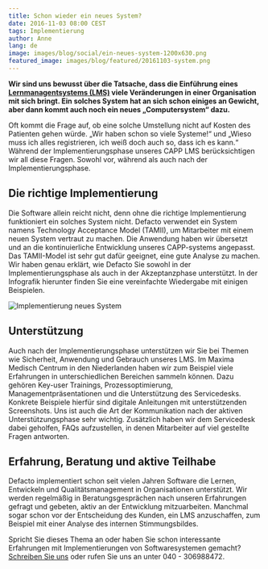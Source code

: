 ```yaml
---
title: Schon wieder ein neues System?
date: 2016-11-03 08:00 CEST
tags: Implementierung
author: Anne
lang: de
image: images/blog/social/ein-neues-system-1200x630.png
featured_image: images/blog/featured/20161103-system.png
---
```


__Wir sind uns bewusst über die Tatsache, dass die Einführung eines [Lernmanagentsystems (LMS)](/capp-bilden/) viele Veränderungen in einer Organisation mit sich bringt. Ein solches System hat an sich schon einiges an Gewicht, aber dann kommt auch noch ein neues „Computersystem“ dazu.__

Oft kommt die Frage auf, ob eine solche Umstellung nicht auf Kosten des Patienten gehen würde. „Wir haben schon so viele Systeme!“ und „Wieso muss ich alles registrieren, ich weiß doch auch so, dass ich es kann.“ Während der Implementierungsphase unseres CAPP LMS berücksichtigen wir all diese Fragen. Sowohl vor, während als auch nach der Implementierungsphase.

## Die richtige Implementierung

Die Software allein reicht nicht, denn ohne die richtige Implementierung funktioniert ein solches System nicht. Defacto verwendet ein System namens Technology Acceptance Model (TAMII), um Mitarbeiter mit einem neuen System vertraut zu machen. Die Anwendung haben wir übersetzt und an die kontinuierliche Entwicklung unseres CAPP-systems angepasst. Das TAMII-Model ist sehr gut dafür geeignet, eine gute Analyse zu machen. Wir haben genau erklärt, wie Defacto Sie sowohl in der Implementierungsphase als auch in der Akzeptanzphase unterstützt. In der Infografik hierunter finden Sie eine vereinfachte Wiedergabe mit einigen Beispielen.

![Implementierung neues System](/images/blog/de/implementierung-neues-system.png)

## Unterstützung

Auch nach der Implementierungsphase unterstützen wir Sie bei Themen wie Sicherheit, Anwendung und Gebrauch unseres LMS. Im Maxima Medisch Centrum in den Niederlanden haben wir zum Beispiel viele Erfahrungen in unterschiedlichen Bereichen sammeln können. Dazu gehören Key-user Trainings, Prozessoptimierung, Managementpräsentationen und die Unterstützung des Servicedesks. Konkrete Beispiele hierfür sind digitale Anleitungen mit unterstützenden Screenshots. Uns ist auch die Art der Kommunikation nach der aktiven Unterstützungsphase sehr wichtig. Zusätzlich haben wir dem Servicedesk dabei geholfen, FAQs aufzustellen, in denen Mitarbeiter auf viel gestellte Fragen antworten.

## Erfahrung, Beratung und aktive Teilhabe

Defacto implementiert schon seit vielen Jahren Software die Lernen, Entwickeln und Qualitätsmanagement in Organisationen unterstützt. Wir werden regelmäßig in Beratungsgesprächen nach unseren Erfahrungen gefragt und gebeten, aktiv an der Entwicklung mitzuarbeiten. Manchmal sogar schon vor der Entscheidung des Kunden, ein LMS anzuschaffen, zum Beispiel mit einer Analyse des internen Stimmungsbildes.

Spricht Sie dieses Thema an oder haben Sie schon interessante Erfahrungen mit Implementierungen von Softwaresystemen gemacht? [Schreiben Sie uns](mailto:info@defactolearning.de) oder rufen Sie uns an unter 040 - 306988472.
